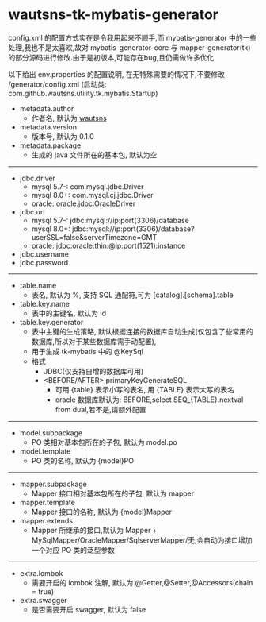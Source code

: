 # wautsns-tk-mybatis-generator

config.xml 的配置方式实在是令我用起来不顺手,而 mybatis-generator 中的一些处理,我也不是太喜欢,故对 mybatis-generator-core 与 mapper-generator(tk) 的部分源码进行修改.由于是初版本,可能存在bug,且仍需做许多优化.

以下给出 env.properties 的配置说明, 在无特殊需要的情况下,不要修改 /generator/config.xml
(启动类: com.github.wautsns.utility.tk.mybatis.Startup)

- metadata.author
  - 作者名, 默认为 <a href="http://www.github.com/wautsns">wautsns</a>
- metadata.version
  - 版本号, 默认为 0.1.0
- metadata.package
  - 生成的 java 文件所在的基本包, 默认为空
--- 
- jdbc.driver
  - mysql 5.7-: com.mysql.jdbc.Driver
  - mysql 8.0+: com.mysql.cj.jdbc.Driver
  - oracle: oracle.jdbc.OracleDriver
- jdbc.url
  - mysql 5.7-: jdbc:mysql://ip:port(3306)/database
  - mysql 8.0+: jdbc:mysql://ip:port(3306)/database?userSSL=false&serverTimezone=GMT
  - oracle: jdbc:oracle:thin:@ip:port(1521):instance
- jdbc.username
- jdbc.password
---
- table.name
  - 表名, 默认为 %, 支持 SQL 通配符,可为 [catalog].[schema].table
- table.key.name
  - 表中的主键名, 默认为 id
- table.key.generator
  - 表中主键的生成策略, 默认根据连接的数据库自动生成(仅包含了些常用的数据库,所以对于某些数据库需手动配置),
  - 用于生成 tk-mybatis 中的 @KeySql
  - 格式
    - JDBC(仅支持自增的数据库可用)
    - <BEFORE/AFTER>,primaryKeyGenerateSQL
      - 可用 {table} 表示小写的表名, 用 {TABLE} 表示大写的表名
      - oracle 数据库默认为: BEFORE,select SEQ_{TABLE}.nextval from dual,若不是,请额外配置
---
- model.subpackage
  - PO 类相对基本包所在的子包, 默认为 model.po
- model.template
  - PO 类的名称, 默认为 {model}PO
---
- mapper.subpackage
  - Mapper 接口相对基本包所在的子包, 默认为 mapper
 - mapper.template
   - Mapper 接口的名称, 默认为 {model}Mapper
- mapper.extends
  - Mapper 所继承的接口,默认为 Mapper + MySqlMapper/OracleMapper/SqlserverMapper/无,会自动为接口增加一个对应 PO 类的泛型参数
---
- extra.lombok
  - 需要开启的 lombok 注解, 默认为 @Getter,@Setter,@Accessors(chain = true)
- extra.swagger
  - 是否需要开启 swagger, 默认为 false